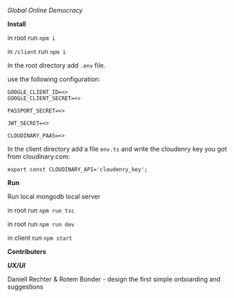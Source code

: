 *Global Online Democracy*

**Install**

in root run ```npm i```

in ```/client``` run  ```npm i```

In the root directory add ```.env``` file.

use the following configuration:
```
GOOGLE_CLIENT_ID=<>
GOOGLE_CLIENT_SECRET=<>

PASSPORT_SECRET=<>

JWT_SECRET=<>

CLOUDINARY_PAAS=<>

```

In the client directory add a file ```env.ts``` and write the cloudenry key you got from cloudinary.com:
```
export const CLOUDINARY_API='cloudenry_key';
```

**Run**

Run local mongodb local server

in root run ```npm run tsc```

in root run ```npm run dev```

in client run ```npm start```

**Contributers**

***UX/UI***

Daniell Rechter & Rotem Bonder - design the first simple onboarding and suggestions
